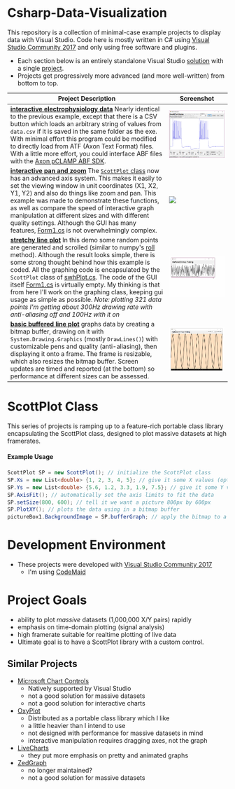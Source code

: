 # Csharp-Data-Visualization
This repository is a collection of minimal-case example projects to display data with Visual Studio. Code here is mostly written in C# using [Visual Studio Community 2017](https://www.visualstudio.com/downloads/) and only using free software and plugins.

* Each section below is an entirely standalone Visual Studio [solution](https://msdn.microsoft.com/en-us/library/b142f8e7.aspx) with a single [project](https://msdn.microsoft.com/en-us/library/b142f8e7.aspx).
* Projects get progressively more advanced (and more well-written) from bottom to top.

Project Description | Screenshot
---|---
**[interactive electrophysiology data](/projects/17-06-26_abf_data)** Nearly identical to the previous example, except that there is a CSV button which loads an arbitrary string of values from `data.csv` if it is saved in the same folder as the exe. With minimal effort this program could be modified to directly load from ATF (Axon Text Format) files. With a little more effort, you could interface ABF files with the [Axon pCLAMP ABF SDK](http://mdc.custhelp.com/app/answers/detail/a_id/18881/~/axon%E2%84%A2-pclamp%C2%AE-abf-file-support-pack-download-page). | ![](projects/17-06-26_abf_data/demo.jpg)
**[interactive pan and zoom](/projects/17-06-25_pan_and_zoom)** The [`ScottPlot` class](/projects/17-06-25_pan_and_zoom/swharden_demo/ScottPlot.cs) now has an advanced axis system. This makes it easily to set the viewing window in unit coordinates (X1, X2, Y1, Y2) and also do things like zoom and pan. This example was made to demonstrate these functions, as well as compare the speed of interactive graph manipulation at different sizes and with different quality settings. Although the GUI has many features, [Form1.cs](projects/17-06-25_pan_and_zoom/swharden_demo/Form1.cs) is not overwhelmingly complex. | ![](projects/17-06-25_pan_and_zoom/demo.gif)
**[stretchy line plot](/projects/17-06-24_stretchy_line_plot/)** In this demo some random points are generated and scrolled (similar to numpy's [roll](https://docs.scipy.org/doc/numpy-1.10.0/reference/generated/numpy.roll.html) method). Although the result looks simple, there is some strong thought behind how this example is coded. All the graphing code is encapsulated by the `ScottPlot` class of [swhPlot.cs](projects/17-06-24_stretchy_line_plot/pixelDrawDrag2/swhPlot.cs). The code of the GUI itself [Form1.cs](projects/17-06-24_stretchy_line_plot/pixelDrawDrag2/Form1.cs) is virtually empty. My thinking is that from here I'll work on the graphing class, keeping gui usage as simple as possible. _Note: plotting 321 data points I'm getting about 300Hz drawing rate with anti-aliasing off and 100Hz with it on_ | ![](/projects/17-06-24_stretchy_line_plot/demo.gif)
**[basic buffered line plot](/projects/17-06-24_buffered_line_plot)** graphs data by creating a bitmap buffer, drawing on it with `System.Drawing.Graphics` (mostly `DrawLines()`) with customizable pens and quality (anti-aliasing), then displaying it onto a frame. The frame is resizable, which also resizes the bitmap buffer. Screen updates are timed and reported (at the bottom) so performance at different sizes can be assessed. | ![](projects/17-06-24_buffered_line_plot/demo.gif)

# ScottPlot Class
This series of projects is ramping up to a feature-rich portable class library encapsulating the ScottPlot class, designed to plot massive datasets at high framerates. 

#### Example Usage
```C#
ScottPlot SP = new ScottPlot(); // initialize the ScottPlot class
SP.Xs = new List<double> {1, 2, 3, 4, 5}; // give it some X values (optional)
SP.Ys = new List<double> {5.6, 1.2, 3.3, 1.9, 7.5}; // give it some Y values
SP.AxisFit(); // automatically set the axis limits to fit the data
SP.setSize(800, 600); // tell it we want a picture 800px by 600px
SP.PlotXY(); // plots the data using in a bitmap buffer
pictureBox1.BackgroundImage = SP.bufferGraph; // apply the bitmap to a picturebox
```

# Development Environment
* These projects were developed with [Visual Studio Community 2017](https://www.visualstudio.com/downloads/)
  * I'm using [CodeMaid](https://marketplace.visualstudio.com/items?itemName=SteveCadwallader.CodeMaid)

# Project Goals
* ability to plot _massive_ datasets (1,000,000 X/Y pairs) rapidly
* emphasis on time-domain plotting (signal analysis)
* high framerate suitable for realtime plotting of live data
* Ultimate goal is to have a ScottPlot library with a custom control.

## Similar Projects
* [Microsoft Chart Controls](https://code.msdn.microsoft.com/mschart)
  * Natively supported by Visual Studio
  * not a good solution for massive datasets
  * not a good solution for interactive charts
* [OxyPlot](http://www.oxyplot.org/)
  * Distributed as a portable class library which I like
  * a little heavier than I intend to use
  * not designed with performance for massive datasets in mind
  * interactive manipulation requires dragging axes, not the graph
* [LiveCharts](https://github.com/beto-rodriguez/Live-Charts)
  * they put more emphasis on pretty and animated graphs
* [ZedGraph](http://zedgraph.sourceforge.net/samples.html)
  * no longer maintained?
  * not a good solution for massive datasets
